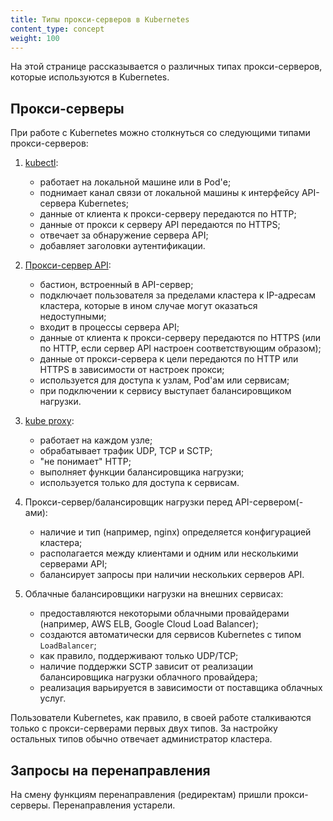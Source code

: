 ```yaml
---
title: Типы прокси-серверов в Kubernetes
content_type: concept
weight: 100
---
```


<!-- overview -->
На этой странице рассказывается о различных типах прокси-серверов, которые используются в Kubernetes.


<!-- body -->

## Прокси-серверы

При работе с Kubernetes можно столкнуться со следующими типами прокси-серверов:

1.  [kubectl](/docs/tasks/access-application-cluster/access-cluster/#directly-accessing-the-rest-api):

    - работает на локальной машине или в Pod'е;
    - поднимает канал связи от локальной машины к интерфейсу API-сервера Kubernetes;
    - данные от клиента к прокси-серверу передаются по HTTP;
    - данные от прокси к серверу API передаются по HTTPS;
    - отвечает за обнаружение сервера API;
    - добавляет заголовки аутентификации.

1.  [Прокси-сервер API](/docs/tasks/access-application-cluster/access-cluster-services/#discovering-builtin-services):

    - бастион, встроенный в API-сервер;
    - подключает пользователя за пределами кластера к IP-адресам кластера, которые в ином случае могут оказаться недоступными;
    - входит в процессы сервера API;
    - данные от клиента к прокси-серверу передаются по HTTPS (или по HTTP, если сервер API настроен соответствующим образом);
    - данные от прокси-сервера к цели передаются по HTTP или HTTPS в зависимости от настроек прокси;
    - используется для доступа к узлам, Pod'ам или сервисам;
    - при подключении к сервису выступает балансировщиком нагрузки.

1.  [kube proxy](/docs/concepts/services-networking/service/#ips-and-vips):

    - работает на каждом узле;
    - обрабатывает трафик UDP, TCP и SCTP;
    - "не понимает" HTTP;
    - выполняет функции балансировщика нагрузки;
    - используется только для доступа к сервисам.

1.  Прокси-сервер/балансировщик нагрузки перед API-сервером(-ами):

    - наличие и тип (например, nginx) определяется конфигурацией кластера;
    - располагается между клиентами и одним или несколькими серверами API;
    - балансирует запросы при наличии нескольких серверов API.

1.  Облачные балансировщики нагрузки на внешних сервисах:

    - предоставляются некоторыми облачными провайдерами (например, AWS ELB, Google Cloud Load Balancer);
    - создаются автоматически для сервисов Kubernetes с типом `LoadBalancer`;
    - как правило, поддерживают только UDP/TCP;
    - наличие поддержки SCTP зависит от реализации балансировщика нагрузки облачного провайдера;
    - реализация варьируется в зависимости от поставщика облачных услуг.

Пользователи Kubernetes, как правило, в своей работе сталкиваются только с прокси-серверами первых двух типов. За настройку остальных типов обычно отвечает администратор кластера.

## Запросы на перенаправления

На смену функциям перенаправления (редиректам) пришли прокси-серверы. Перенаправления устарели.
